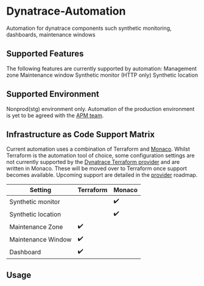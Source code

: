 # Dynatrace-Automation
Automation for dynatrace components such synthetic monitoring, dashboards, maintenance windows

## Supported Features
The following features are currently supported by automation:
Management zone
Maintenance window
Synthetic monitor (HTTP only)
Synthetic location

## Supported Environment
Nonprod(stg) environment only. 
Automation of the production environment is yet to be agreed with the [APM team](https://tools.hmcts.net/confluence/display/APM/Roles+and+Responsibilities).

## Infrastructure as Code Support Matrix
Current automation uses a combination of Terraform and [Monaco](https://dynatrace-oss.github.io/dynatrace-monitoring-as-code/).  Whilst Terraform is the automation tool of choice, some configuration settings are not currently supported by the [Dynatrace Terraform provider](https://github.com/dynatrace-oss/terraform-provider-dynatrace#currently-supported-configuration-settings) and are written in Monaco.  These will be moved over to Terraform once support becomes available.  Upcoming support are detailed in the [provider](https://github.com/dynatrace-oss/terraform-provider-dynatrace/issues/13) roadmap.
   
|Setting|Terraform|Monaco|
|-------|---------|------|
|Synthetic monitor|  |:heavy_check_mark:|
|Synthetic location|  |:heavy_check_mark:|
|Maintenance Zone|:heavy_check_mark:| |
|Maintenance Window|:heavy_check_mark:| |
|Dashboard|:heavy_check_mark:| |

## Usage